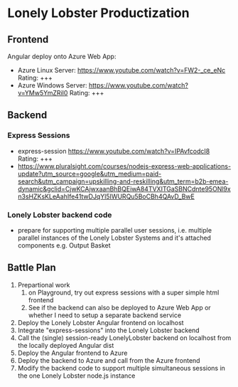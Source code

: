 # Lonely Lobster Productization

## Frontend
Angular deploy onto Azure Web App: 
- Azure Linux Server: https://www.youtube.com/watch?v=FW2-_ce_eNc Rating: +++ 
- Azure Windows Server: https://www.youtube.com/watch?v=YMw5YmZRiI0  Rating: +++ 


## Backend
### Express Sessions
- express-session https://www.youtube.com/watch?v=IPAvfcodcI8  Rating: +++
- https://www.pluralsight.com/courses/nodejs-express-web-applications-update?utm_source=google&utm_medium=paid-search&utm_campaign=upskilling-and-reskilling&utm_term=b2b-emea-dynamic&gclid=CjwKCAjwxaanBhBQEiwA84TVXITGaSBNCdnte95ONl9xn3sHZKsKLeAahIfe41twDJqYl5IWURQu5BoCBh4QAvD_BwE

### Lonely Lobster backend code
- prepare for supporting multiple parallel user sessions, i.e. multiple parallel instances of the Lonely Lobster Systems and it's attached components e.g. Output Basket  


## Battle Plan
1. Prepartional work
    1. on Playground, try out express sessions with a super simple html frontend
    2. See if the backend can also be deployed to Azure Web App or whether I need to setup a separate backend service 
2. Deploy the Lonely Lobster Angular frontend on localhost
3. Integrate "express-sessions" into the Lonely Lobster backend
4. Call the (single) session-ready LonelyLobster backend on localhost from the locally deployed Angular dist    
5. Deploy the Angular frontend to Azure
6. Deploy the backend to Azure and call from the Azure frontend   
7. Modify the backend code to support multiple simultaneous sessions in the one Lonely Lobster node.js instance 

